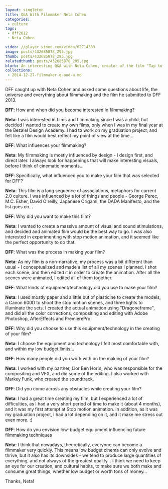 ```yaml
---
layout: singleton
title: Q&A With Filmmaker Neta Cohen
categories:
 - culture
tags:
 - dff2012
 - Neta Cohen

video: //player.vimeo.com/video/62714383
image: posts/432685878_295.jpg
thumb: posts/432685878_295.jpg
relatedthumb: posts/432685878_295.jpg
blurb: An interesting Q&A with Neta Cohen, creator of the film "Tap to Retry".
collections:
 - 2014-12-27-filmmaker-q-and-a.md
---
```



DFF caught up with Neta Cohen and asked some questions about life, the universe and everything about filmmaking and the film he submitted to DFF 2013.

**DFF**: How and when did you become interested in filmmaking?

**Neta**: I was interested in films and filmmaking since I was a child, but decided I wanted to create my own films, only when I was in my final year at the Bezalel Design Academy. I had to work on my graduation project, and felt like a film would best reflect my point of view at the time...

**DFF**: What influences your filmmaking?


**Neta**: My filmmaking is mostly influenced by design - I design first, and direct later. I always look for happenings that will make interesting visuals, before I think of cinematic moments...

**DFF**: Specifically, what influenced you to make your film that was selected for DFF?


**Neta**: This film is a long sequence of associations, metaphors for current 2.0 culture. I was influenced by a lot of things and people - George Perec, M.C. Esher, David O'reilly, Japanese Origami, the DADA Manifesto, and the list goes on…

**DFF**: Why did you want to make this film?


**Neta**: I wanted to create a massive amount of visual and sound stimulations, and decided and animated film would be the best way to go. I was also interested in experimenting with stop motion animation, and it seemed like the perfect opportunity to do that.

**DFF**: What was the process in making your film?


**Neta**: As my film is a non-narrative, my process was a bit different than usual - I conceptualized and made a list of all my scenes I planned. I shot each scene, and then edited it in order to create the animation. After all the scenes were animated, I edited all of them together.

**DFF**: What kinds of equipment/technology did you use to make your film?


**Neta**: I used mostly paper and a little but of plasticine to create the models, a Canon 600D to shoot the stop motion scenes, and three lights to illuminate the sets. I created the actual animation using "Dragoneframe", and did all the color corrections, compositing and editing with Adobe Photoshop, AfterEffects and PremierePro.

**DFF**: Why did you choose to use this equipment/technology in the creating of your film?


**Neta**: I choose the equipment and technology I felt most comfortable with, and within my low budget limits…

**DFF**: How many people did you work with on the making of your film?


**Neta**: I worked with my partner, Lior Ben Horin, who was responsible for the compositing and VFX, and did some of the editing. I also worked with Markey Funk, who created the soundtrack.

**DFF**: Did you come across any obstacles while creating your film?


**Neta**: I had a great time creating my film, but I experienced a lot of difficulties, as I had a very short period of time to make it (about 4 months), and it was my first attempt at Stop motion animation. In addition, as it was my graduation project, I had a lot depending on it, and it make me stress out even more. :)

**DFF**: How do you envision low-budget equipment influencing future filmmaking techniques


**Neta**: I think that nowadays, theoretically, everyone can become a filmmaker very quickly. This means low budget cinema can only evolve and thrive, but it also has its downsides - we tend to produce large quantities of everything, and not always of the greatest quality…
I think we need to keep an eye for our creation, and cultural habits, to make sure we both make and consume great things, whether low budget or worth tons of money…


Thanks, Neta!
